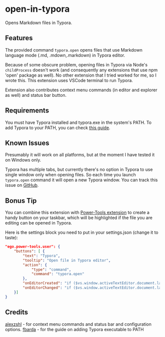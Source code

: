 # open-in-typora

Opens Markdown files in Typora.

## Features

The provided command `typora.open` opens files that use Markdown language mode (.md, .mdown,.markdown) in Typora editor.

Because of some obscure problem, opening files in Typora via Node's `childProcess` doesn't work (and consequently any extensions that use npm 'open' package as well). No other extension that I tried worked for me, so I wrote this. This extension uses VSCode terminal to run Typora.

Extension also contributes context menu commands (in editor and explorer as well) and status bar button.

## Requirements

You must have Typora installed and typora.exe in the system's PATH.
To add Typora to your PATH, you can check [this guide](./addToPATH.md).

## Known Issues

Presumably it will work on all platforms, but at the moment I have tested it on Windows only.

Typora has multiple tabs, but currently there's no option in Typora to use single window only when opening files. So each time you launch `typora.open` command it will open a new Typora window.
You can track this issue on [GitHub](https://github.com/typora/typora-issues/issues/1000).

## Bonus Tip

You can combine this extension with [Power-Tools extension](https://marketplace.visualstudio.com/items?itemName=ego-digital.vscode-powertools) to create a handy button on your taskbar, which will be highlighted if the file you are editing can be opened in Typora.

Here is the settings block you need to put in your settings.json (change it to taste):

```json
"ego.power-tools.user": {
	"buttons": [ {
		"text": "Typora",
		"tooltip": "Open file in Typora editor",
		"action": {
			"type": "command",
			"command": "typora.open"
		},
		"onEditorCreated": "if ($vs.window.activeTextEditor.document.languageId === 'markdown') { $v['button'].enable(); $v['button'].color = ''; } else { $v['button'].disable(); $v['button'].color = 'grey';}",
		"onEditorChanged": "if ($vs.window.activeTextEditor.document.languageId === 'markdown') { $v['button'].enable(); $v['button'].color = ''; } else { $v['button'].disable(); $v['button'].color = 'grey';}"
	}]
}
```

## Credits

[alexzshl](https://github.com/alexzshl) - for context menu commands and status bar and configuration options.
[fbarda](https://github.com/fbarda) - for the guide on adding Typora executable to PATH
